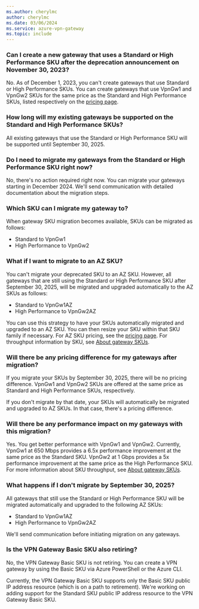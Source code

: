 ```yaml
---
ms.author: cherylmc
author: cherylmc
ms.date: 03/06/2024
ms.service: azure-vpn-gateway
ms.topic: include
---
```


### Can I create a new gateway that uses a Standard or High Performance SKU after the deprecation announcement on November 30, 2023?
  
No. As of December 1, 2023, you can't create gateways that use Standard or High Performance SKUs. You can create gateways that use VpnGw1 and VpnGw2 SKUs for the same price as the Standard and High Performance SKUs, listed respectively on the [pricing page](https://azure.microsoft.com/pricing/details/vpn-gateway/).

### How long will my existing gateways be supported on the Standard and High Performance SKUs?

All existing gateways that use the Standard or High Performance SKU will be supported until September 30, 2025.

### Do I need to migrate my gateways from the Standard or High Performance SKU right now?
  
No, there's no action required right now. You can migrate your gateways starting in December 2024. We'll send communication with detailed documentation about the migration steps.

### Which SKU can I migrate my gateway to?

When gateway SKU migration becomes available, SKUs can be migrated as follows:

* Standard to VpnGw1
* High Performance to VpnGw2

### What if I want to migrate to an AZ SKU?

You can't migrate your deprecated SKU to an AZ SKU. However, all gateways that are still using the Standard or High Performance SKU after September 30, 2025, will be migrated and upgraded automatically to the AZ SKUs as follows:

* Standard to VpnGw1AZ
* High Performance to VpnGw2AZ

You can use this strategy to have your SKUs automatically migrated and upgraded to an AZ SKU. You can then resize your SKU within that SKU family if necessary. For AZ SKU pricing, see the [pricing page](https://azure.microsoft.com/pricing/details/vpn-gateway/). For throughput information by SKU, see [About gateway SKUs](https://go.microsoft.com/fwlink/?linkid=2256302).

### Will there be any pricing difference for my gateways after migration?

If you migrate your SKUs by September 30, 2025, there will be no pricing difference. VpnGw1 and VpnGw2 SKUs are offered at the same price as Standard and High Performance SKUs, respectively.

If you don't migrate by that date, your SKUs will automatically be migrated and upgraded to AZ SKUs. In that case, there's a pricing difference.

### Will there be any performance impact on my gateways with this migration?

Yes. You get better performance with VpnGw1 and VpnGw2. Currently, VpnGw1 at 650 Mbps provides a 6.5x performance improvement at the same price as the Standard SKU. VpnGw2 at 1 Gbps provides a 5x performance improvement at the same price as the High Performance SKU. For more information about SKU throughput, see [About gateway SKUs](https://go.microsoft.com/fwlink/?linkid=2256302).

### What happens if I don't migrate by September 30, 2025?

All gateways that still use the Standard or High Performance SKU will be migrated automatically and upgraded to the following AZ SKUs:

* Standard to VpnGw1AZ
* High Performance to VpnGw2AZ

We'll send communication before initiating migration on any gateways.

### Is the VPN Gateway Basic SKU also retiring?

No, the VPN Gateway Basic SKU is not retiring. You can create a VPN gateway by using the Basic SKU via Azure PowerShell or the Azure CLI.

Currently, the VPN Gateway Basic SKU supports only the Basic SKU public IP address resource (which is on a path to retirement). We're working on adding support for the Standard SKU public IP address resource to the VPN Gateway Basic SKU.
